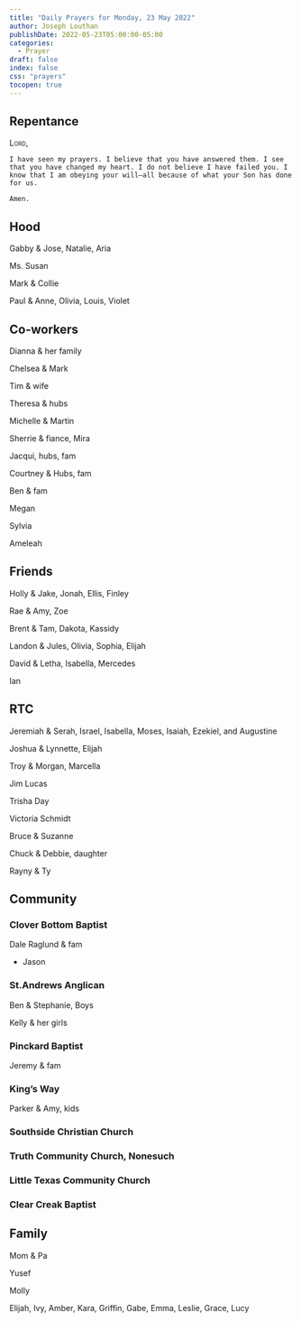 ```yaml
---
title: "Daily Prayers for Monday, 23 May 2022"
author: Joseph Louthan
publishDate: 2022-05-23T05:00:00-05:00
categories:
  - Prayer
draft: false
index: false
css: "prayers"
tocopen: true
---
```

## Repentance

<div style='font-variant: small-caps;'>
Lord,
</div>

```text
I have seen my prayers. I believe that you have answered them. I see that you have changed my heart. I do not believe I have failed you. I know that I am obeying your will—​all because of what your Son has done for us.

Amen.
```

## Hood

Gabby & Jose, Natalie, Aria

Ms. Susan

Mark & Collie

Paul & Anne, Olivia, Louis, Violet

## Co-workers

Dianna & her family

Chelsea & Mark

Tim & wife

Theresa & hubs

Michelle & Martin

Sherrie & fiance, Mira

Jacqui, hubs, fam

Courtney & Hubs, fam

Ben & fam

Megan

Sylvia

Ameleah

## Friends

Holly & Jake, Jonah, Ellis, Finley

Rae & Amy, Zoe

Brent & Tam, Dakota, Kassidy

Landon & Jules, Olivia, Sophia, Elijah

David & Letha, Isabella, Mercedes

Ian

## RTC

Jeremiah & Serah, Israel, Isabella, Moses, Isaiah, Ezekiel, and Augustine

Joshua & Lynnette, Elijah

Troy & Morgan, Marcella

Jim Lucas

Trisha Day

Victoria Schmidt

Bruce & Suzanne

Chuck & Debbie, daughter

Rayny & Ty

## Community

### Clover Bottom Baptist  

Dale Raglund & fam  
- Jason

### St.Andrews Anglican  

Ben & Stephanie, Boys

Kelly & her girls

### Pinckard Baptist

Jeremy & fam

### King’s Way

Parker & Amy, kids

### Southside Christian Church

### Truth Community Church, Nonesuch

### Little Texas Community Church

### Clear Creak Baptist

## Family

Mom & Pa

Yusef

Molly

Elijah, Ivy, Amber, Kara, Griffin, Gabe, Emma, Leslie, Grace, Lucy
